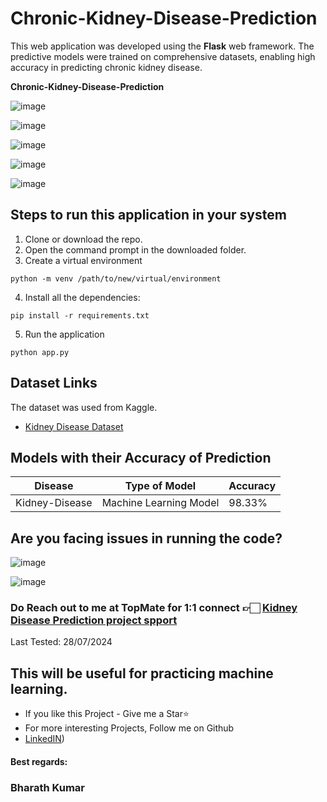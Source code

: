 # Chronic-Kidney-Disease-Prediction

This web application was developed using the **Flask** web framework. The predictive models were trained on comprehensive datasets, enabling high accuracy in predicting chronic kidney disease. 

**Chronic-Kidney-Disease-Prediction**

![image](https://user-images.githubusercontent.com/62790398/125474693-082d87df-953e-43d2-b175-08afd43ec9b0.png)

![image](https://user-images.githubusercontent.com/62790398/125474884-71a047bf-2648-49ff-816d-907b1dc2b68a.png)

![image](https://user-images.githubusercontent.com/62790398/125475302-8e02b5d8-d0b2-473b-b83e-f4d807dc0412.png)

![image](https://github.com/user-attachments/assets/093fafc0-7ee7-4f66-862e-ce519da1fcaa)

![image](https://github.com/user-attachments/assets/c44f14ea-d73c-4dea-8396-e295ca77ec11)



## Steps to run this application in your system

1. Clone or download the repo.
2. Open the command prompt in the downloaded folder.
3. Create a virtual environment

```
python -m venv /path/to/new/virtual/environment
```

4. Install all the dependencies:

```
pip install -r requirements.txt
```

5. Run the application

```
python app.py
```

## Dataset Links

The dataset was used from Kaggle.

- [Kidney Disease Dataset](https://www.kaggle.com/mansoordaku/ckdisease)

## Models with their Accuracy of Prediction

| Disease        | Type of Model            | Accuracy |
| -------------- | ------------------------ | -------- |
| Kidney-Disease       | Machine Learning Model   | 98.33%   |

## Are you facing issues in running the code?

![image](https://github.com/user-attachments/assets/ec7a7b21-1cb2-4992-8869-6ba8d0dca728)

![image](https://static.vecteezy.com/system/resources/previews/002/756/180/original/computer-error-screen-a-man-s-face-with-a-broken-facial-expression-is-floating-in-a-pop-up-window-hand-drawn-style-design-illustrations-vector.jpg)

### Do Reach out to me at TopMate for 1:1 connect 👉🏻 [Kidney Disease Prediction project spport](https://topmate.io/venkata_sreeram/1113594)
Last Tested: 28/07/2024
## This will be useful for practicing machine learning.
- If you like this Project - Give me a Star⭐
- For more interesting Projects, Follow me on Github
- [LinkedIN]([https://www.linkedin.com/in/bharath-kumar-46997b260/]))
#### Best regards:
### Bharath Kumar

